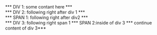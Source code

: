 <!DOCTYPE html>
<html>
<head>
	<meta charset="utf-8">
	<title>div and span elements</title>
</head>
<body>
     <div>*** DIV 1: some contant here ***</div>
     <div>*** DIV 2: following right after div 1 ***</div>
     <span>*** SPAN 1: following right after div2 ***</span>
     <div>
     	*** DIV 3: following right span 1
     	<span>*** SPAN 2:inside of div 3 ***</span>
     	continue content of div 3***
     </div>
	</body>
</html>
